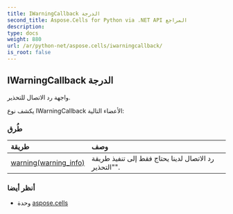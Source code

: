 ```yaml
---
title: IWarningCallback الدرجة
second_title: Aspose.Cells for Python via .NET API المراجع
description:
type: docs
weight: 880
url: /ar/python-net/aspose.cells/iwarningcallback/
is_root: false
---
```

##  IWarningCallback الدرجة
واجهة رد الاتصال للتحذير.



يكشف نوع IWarningCallback الأعضاء التالية:

###  طُرق
| طريقة| وصف|
| :- | :- |
| [warning(warning_info)](/cells/ar/python-net/aspose.cells/iwarningcallback/warning/#WarningInfo) | رد الاتصال لدينا يحتاج فقط إلى تنفيذ طريقة "التحذير".|



###  أنظر أيضا
* وحدة [aspose.cells](..)
